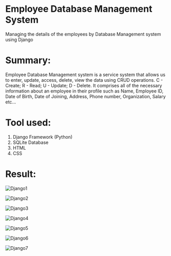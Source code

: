# Employee Database Management System
  Managing the details of the employees by Database Management system using Django

# Summary:
  Employee Database  Management system is a service system that allows us to enter, update, access, delete, view the data using CRUD operations. 
  C - Create;
  R - Read;
  U - Update;
  D - Delete.
  It comprises all of the necessary information about an employee in their profile such as Name, Employee ID, Date of Birth, Date of Joining, Address, Phone number, Organization, Salary etc...

# Tool used:
  1) Django Framework (Python)
  2) SQLite Database
  3) HTML
  4) CSS

# Result:
![Django1](https://github.com/Navina-Murugadas/Employee_Database_Management_System/assets/72821323/1a2ca18d-5535-44f4-855b-6fd4251a9c43)

![Django2](https://github.com/Navina-Murugadas/Employee_Database_Management_System/assets/72821323/6baf470d-4efe-4bfa-b937-90af67a823a4)

![Django3](https://github.com/Navina-Murugadas/Employee_Database_Management_System/assets/72821323/2f8f2123-97cb-4f70-8577-9d16514c2191)

![Django4](https://github.com/Navina-Murugadas/Employee_Database_Management_System/assets/72821323/bbfef61b-dd76-4ef9-b107-ea2c067e73fb)

![Django5](https://github.com/Navina-Murugadas/Employee_Database_Management_System/assets/72821323/82b740a3-e300-4350-b772-da324e5c2133)

![Django6](https://github.com/Navina-Murugadas/Employee_Database_Management_System/assets/72821323/413d6e7b-af18-487d-a17b-08272465533d)

![Django7](https://github.com/Navina-Murugadas/Employee_Database_Management_System/assets/72821323/8a0e0402-2bee-41fd-8b40-1faa23ba360f)

